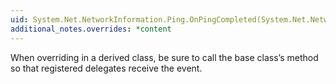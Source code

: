 ```yaml
---
uid: System.Net.NetworkInformation.Ping.OnPingCompleted(System.Net.NetworkInformation.PingCompletedEventArgs)
additional_notes.overrides: *content
---
```


<p>When overriding <xref href="System.Net.NetworkInformation.Ping.OnPingCompleted(System.Net.NetworkInformation.PingCompletedEventArgs)"></xref> in a derived class, be sure to call the base class’s <xref href="System.Net.NetworkInformation.Ping.OnPingCompleted(System.Net.NetworkInformation.PingCompletedEventArgs)"></xref> method so that registered delegates receive the event.</p>


